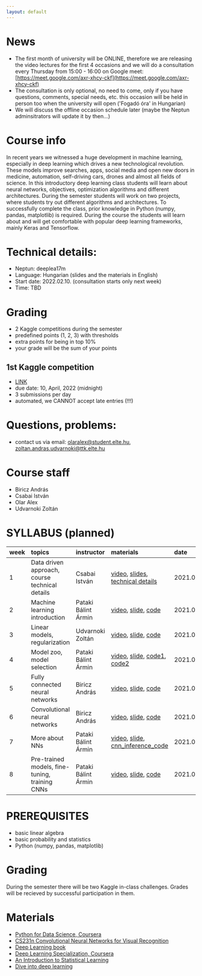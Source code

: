 ```yaml
---
layout: default
---
```


# News

* The first month of university will be ONLINE, therefore we are releasing the video lectures for the first 4 occasions and we will do a consultation every Thursday from 15:00 - 16:00 on Google meet: [https://meet.google.com/axr-xhcy-ckf](https://meet.google.com/axr-xhcy-ckf)
* The consultation is only optional, no need to come, only if you have questions, comments, special needs, etc. this occasion will be held in person too when the university will open ('Fogadó óra' in Hungarian)
* We will discuss the offline occasion schedule later (maybe the Neptun adminsitrators will update it by then...)


# Course info
In recent years we witnessed a huge development in machine learning, especially in deep learning which drives a new technological revolution. These models improve searches, apps, social media and open new doors in medicine, automation, self-driving cars, drones and almost all fields of science. In this introductory deep learning class students will learn about neural networks, objectives, optimization algorithms and different architectures. During the semester students will work on two projects, where students try out different algorithms and architectures. To successfully complete the class, prior knowledge in Python (numpy, pandas, matplotlib) is required. During the course the students will learn about and will get comfortable with popular deep learning frameworks, mainly Keras and Tensorflow.

# Technical details:
- Neptun: deeplea17m
- Language: Hungarian (slides and the materials in English)
- Start date: 2022.02.10. (consultation starts only next week)
- Time: TBD

# Grading

* 2 Kaggle competitions during the semester
* predefined points (1, 2, 3) with thresholds
* extra points for being in top 10%
* your grade will be the sum of your points

## 1st Kaggle competition

* [LINK](https://www.kaggle.com/c/physdl-mhc-2021-22/overview)
* due date: 10, April, 2022 (midnight)
* 3 submissions per day
* automated, we CANNOT accept late entries (!!!)

# Questions, problems:
- contact us via email: olaralex@student.elte.hu, zoltan.andras.udvarnoki@ttk.elte.hu

# Course staff
 - Biricz András
 - Csabai István
 - Olar Alex
 - Udvarnoki Zoltán
 
# SYLLABUS (planned)

| week        | topics          | instructor | materials | date |
|:-------------|:------------------|:------|:------|:------|
|  1 | Data driven approach, course technical details  | Csabai István       | [video](https://youtu.be/eb8efdIZ3j8), [slides](https://olaralex.web.elte.hu/physdl_21_22_II/01_intro_csabai.pdf), [technical details](http://olaralex.web.elte.hu/physdl_21_22_II/01_technical_details_deeplea17em.pdf) | 2021.02.03. |
|  2 | Machine learning introduction                   | Pataki Bálint Ármin | [video](https://youtu.be/AXl6B2xun1g), [slide](http://olaralex.web.elte.hu/physdl_21_22_II/02_ml_intro_deeplea17em.pdf), [code](https://colab.research.google.com/github/patbaa/demo_notebooks/blob/master/data_handling_examples.ipynb) | 2021.02.10. |
|  3 | Linear models, regularization                   | Udvarnoki Zoltán    | [video](https://youtu.be/MqNxUqjQQL0), [slide](http://olaralex.web.elte.hu/physdl_21_22_II/03_linear_udvarnoki.pdf), [code](http://olaralex.web.elte.hu/physdl_21_22_II/regulatization_linear_models.html) | 2021.02.17. |
|  4 | Model zoo, model selection                      | Pataki Bálint Ármin | [video](https://youtu.be/JSRymmtqbAQ), [slide](http://olaralex.web.elte.hu/physdl_21_22_II/04_model_zoo.pdf), [code1](https://colab.research.google.com/github/patbaa/demo_notebooks/blob/master/ML_model_zoo.ipynb), [code2](https://gist.github.com/masterdesky/8774fed42370f72b358139155b6f02ff) | 2021.02.24. |
|  5 | Fully connected neural networks                 | Biricz András       | [video](https://youtu.be/HF785QRAebo), [slide](http://olaralex.web.elte.hu/physdl_21_22_II/05_fully_connected_biricz.pdf), [code](https://colab.research.google.com/gist/qbeer/faa0756093e15e1fad8c1de46dfde193/fully_connected.ipynb) | 2021.03.03. |
|  6 | Convolutional neural networks                   | Biricz András       | [video](https://youtu.be/R667YhmZNFg), [slide](http://patbaa.web.elte.hu/physdl_21/06_CNN_biricz.pdf), [code](https://colab.research.google.com/gist/qbeer/1b197cfba07a73a4fa7a9c20c847bc4d/first_cnn.ipynb) | 2021.03.10. |
|  7 | More about NNs                                  | Pataki Bálint Ármin | [video](https://youtu.be/OkxxUuUhPQE), [slide](https://olaralex.web.elte.hu/physdl_21_22_II/07_nn_recap.pdf), [cnn_inference_code](https://colab.research.google.com/gist/qbeer/53016d3eb64c9c286155e1b51681e836/cnn_inference.ipynb) | 2021.03.17. |
|  8 | Pre-trained models, fine-tuning, training CNNs  | Pataki Bálint Ármin | [video](https://youtu.be/wS_EsfMkeEc), [slide](https://olaralex.web.elte.hu/physdl_21_22_II/08_train_cnn_finetune.pdf), [code](https://colab.research.google.com/gist/qbeer/2dc618cd24e861336cfd58e13f334a19/cnn_fine_tuning.ipynb) | 2021.03.30. |

# PREREQUISITES
 - basic linear algebra
 - basic probability and statistics
 - Python (numpy, pandas, matplotlib)

# Grading
During the semester there will be two Kaggle in-class challenges. Grades will be recieved by successful participation in them.

# Materials
 - [Python for Data Science, Coursera](https://www.coursera.org/learn/python-for-applied-data-science)
 - [CS231n Convolutional Neural Networks for Visual Recognition](http://cs231n.stanford.edu/)
 - [Deep Learning book](http://www.deeplearningbook.org/)
 - [Deep Learning Specialization, Coursera](https://www.coursera.org/specializations/deep-learning)
 - [An Introduction to Statistical Learning](http://www-bcf.usc.edu/~gareth/ISL/)
 - [Dive into deep learning](https://d2l.ai)
